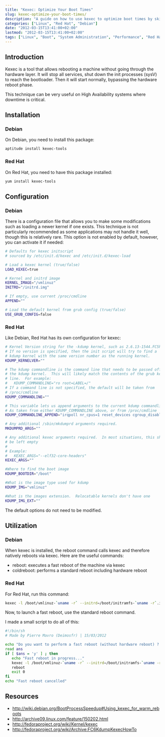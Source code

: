 ```yaml
---
title: "Kexec: Optimize Your Boot Times"
slug: kexec-optimize-your-boot-times/
description: "A guide on how to use kexec to optimize boot times by skipping hardware initialization, especially useful for high availability systems."
categories: ["Linux", "Red Hat", "Debian"]
date: "2012-03-15T13:41:00+02:00"
lastmod: "2012-03-15T13:41:00+02:00"
tags: ["Linux", "Boot", "System Administration", "Performance", "Red Hat", "Debian"]
---
```


## Introduction

Kexec is a tool that allows rebooting a machine without going through the hardware layer. It will stop all services, shut down the init processes (sysV) to reach the bootloader. Then it will start normally, bypassing the hardware reboot phase.

This technique can be very useful on High Availability systems where downtime is critical.

## Installation

### Debian

On Debian, you need to install this package:

```bash
aptitude install kexec-tools
```

### Red Hat

On Red Hat, you need to have this package installed:

```bash
yum install kexec-tools
```

## Configuration

### Debian

There is a configuration file that allows you to make some modifications such as loading a newer kernel if one exists. This technique is not particularly recommended as some applications may not handle it well, though this is relatively rare. This option is not enabled by default, however, you can activate it if needed:

``` bash hl_lines="15"
# Defaults for kexec initscript
# sourced by /etc/init.d/kexec and /etc/init.d/kexec-load

# Load a kexec kernel (true/false)
LOAD_KEXEC=true

# Kernel and initrd image
KERNEL_IMAGE="/vmlinuz"
INITRD="/initrd.img"

# If empty, use current /proc/cmdline
APPEND=""

# Load the default kernel from grub config (true/false)
USE_GRUB_CONFIG=false
```

### Red Hat

Like Debian, Red Hat has its own configuration for kexec:

```bash
# Kernel Version string for the -kdump kernel, such as 2.6.13-1544.FC5kdump
# If no version is specified, then the init script will try to find a
# kdump kernel with the same version number as the running kernel.
KDUMP_KERNELVER=""

# The kdump commandline is the command line that needs to be passed off to
# the kdump kernel.  This will likely match the contents of the grub kernel
# line.  For example:
#   KDUMP_COMMANDLINE="ro root=LABEL=/"
# If a command line is not specified, the default will be taken from
# /proc/cmdline
KDUMP_COMMANDLINE=""

# This variable lets us append arguments to the current kdump commandline
# As taken from either KDUMP_COMMANDLINE above, or from /proc/cmdline
KDUMP_COMMANDLINE_APPEND="irqpoll nr_cpus=1 reset_devices cgroup_disable=memory"

# Any additional /sbin/mkdumprd arguments required.
MKDUMPRD_ARGS=""

# Any additional kexec arguments required.  In most situations, this should
# be left empty
#
# Example:
#   KEXEC_ARGS="--elf32-core-headers"
KEXEC_ARGS=""

#Where to find the boot image
KDUMP_BOOTDIR="/boot"

#What is the image type used for kdump
KDUMP_IMG="vmlinuz"

#What is the images extension.  Relocatable kernels don't have one
KDUMP_IMG_EXT=""
```

The default options do not need to be modified.

## Utilization

### Debian

When kexec is installed, the reboot command calls kexec and therefore natively reboots via kexec. Here are the useful commands:

* reboot: executes a fast reboot of the machine via kexec
* coldreboot: performs a standard reboot including hardware reboot

### Red Hat

For Red Hat, run this command:

```bash
kexec -l /boot/vmlinuz-`uname -r` --initrd=/boot/initramfs-`uname -r`.img --command-line="`sed 's/ rhgb\| quiet//g' /proc/cmdline`"
```

Now, to launch a fast reboot, use the standard reboot command.

I made a small script to do all of this:

```bash
#!/bin/sh
# Made by Pierre Mavro (Deimosfr) | 15/03/2012

echo "Do you want to perform a fast reboot (without hardware reboot) ? (y/n)"
read ans
if [ $ans = 'y' ] ; then
   echo "Fast reboot in progress..."
   kexec -l /boot/vmlinuz-`uname -r` --initrd=/boot/initramfs-`uname -r`.img --command-line="`sed 's/ rhgb\| quiet//g' /proc/cmdline`"
   reboot
   exit 0
fi
echo "Fast reboot cancelled"
```

## Resources
- http://wiki.debian.org/BootProcessSpeedup#Using_kexec_for_warm_reboots
- http://archive09.linux.com/feature/150202.html
- http://fedoraproject.org/wiki/Kernel/kexec
- http://fedoraproject.org/wiki/Archive:FC6KdumpKexecHowTo
